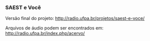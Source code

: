 ### SAEST e Você

Versão final do projeto: http://radio.ufpa.br/projetos/saest-e-voce/

Arquivos de áudio podem ser encontrados em: http://radio.ufpa.br/index.php/acervo/
